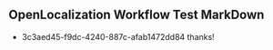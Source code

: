 ## OpenLocalization Workflow Test MarkDown
* 3c3aed45-f9dc-4240-887c-afab1472dd84 thanks!

<!--HONumber=Aug16_HO4-->


